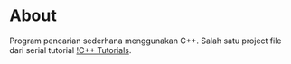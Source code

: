 # About
Program pencarian sederhana menggunakan C++. Salah satu project file dari serial tutorial [!C++ Tutorials](https://youtu.be/67pEr74MCaw).

